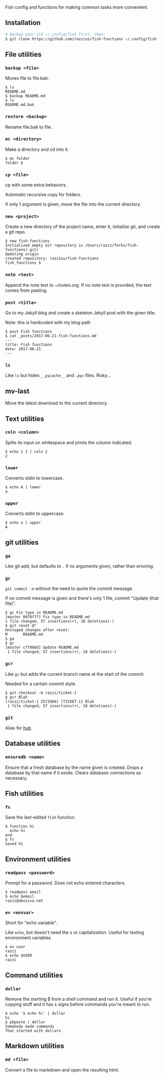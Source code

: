 Fish config and functions for making common tasks more convenient.

## Installation

```sh
# Backup your old ~/.config/fish first, then:
$ git clone https://github.com/razzius/fish-functions ~/.config/fish
```

## File utilities

### `backup <file>`

Moves file to file.bak.

```
$ ls
README.md
$ backup README.md
$ ls
README.md.bak
```

### `restore <backup>`

Rename file.bak to file.

### `mc <directory>`

Make a directory and cd into it.

```
$ mc folder
folder $
```

### `cp <file>`

cp with some extra behaviors.

Automatic recursive copy for folders.

If only 1 argument is given, move the file into the current directory.

### `new <project>`

Create a new directory of the project name, enter it,
initialize git, and create a git repo.

```
$ new fish-functions
Initialized empty Git repository in /Users/razzi/forks/fish-functions/.git/
Updating origin
created repository: razzius/fish-functions
fish_functions $
```

### `note <text>`

Append the note text to ~/notes.org. If no note text is provided, the text comes from pasting.

### `post <title>`

Go to my Jekyll blog and create a skeleton Jekyll post with the given title.

Note: this is hardcoded with my blog path

```
$ post Fish functions
$ cat _posts/2017-06-21-fish-functions.md
---
title: Fish functions
date: 2017-06-21
---
```

### `ls`

Like `ls` but hides `__pycache__` and `.pyc` files. Risky...

## mv-last

Move the latest download to the current directory.

## Text utilities

### `coln <column>`

Splits its input on whitespace and prints the column indicated.

```
$ echo 1 2 | coln 2
2
```

### `lower`

Converts stdin to lowercase.

```
$ echo A | lower
a
```

### `upper`

Converts stdin to uppercase.

```
$ echo a | upper
A
```
## git utilities

### `ga`

Like git add, but defaults to `.` if no arguments given, rather than erroring.

### `gc`

`git commit -m` without the need to quote the commit message.

If no commit message is given and there's only 1 file, commit "Update (that file)".

```
$ gc Fix typo in README.md
[master 0078f7f] Fix typo in README.md
1 file changed, 57 insertions(+), 18 deletions(-)
$ git reset @^
Unstaged changes after reset:
M       README.md
$ ga
$ gc
[master c77868d] Update README.md
 1 file changed, 57 insertions(+), 18 deletions(-)
```

### `gcr`

Like `gc` but adds the current branch name at the start of the commit.

Needed for a certain commit style.

```
$ git checkout -b razzi/ticket-1
$ gcr Blah
[razzi/ticket-1 25719b6] [TICKET-1] Blah
 1 file changed, 57 insertions(+), 18 deletions(-)
```

### `git`

Alias for [hub](https://github.com/github/hub)

## Database utilities

### `ensuredb <name>`

Ensure that a fresh database by the name given is created.
Drops a database by that name if it exists.
Clears database connections as necessary.

## Fish utilities

### `fs`

Save the last-edited `fish` function.

```
$ function hi
  echo hi
end
$ fs
Saved hi
```

## Environment utilities

### `readpass <password>`

Prompt for a password. Does not echo entered characters.

```
$ readpass email
$ echo $email
razzi@abuissa.net
```

### `ev <envvar>`

Short for "echo variable".

Like `echo`, but doesn't need the `$` or capitalization. Useful for testing environment variables.

```
$ ev user
razzi
$ echo $USER
razzi
```

## Command utilities

### `dollar`

Remove the starting $ from a shell command and run it. Useful if you're copying stuff and it has `$` signs before commands you're meant to run.

```
$ echo '$ echo hi' | dollar
hi
$ pbpaste | dollar
Somebody made commands
That started with dollars
```

## Markdown utilities

### `md <file>`

Convert a file to markdown and open the resulting html.
